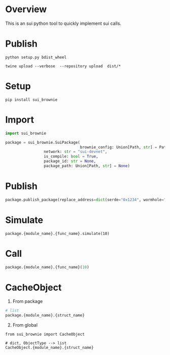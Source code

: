 # Overview

This is an sui python tool to quickly implement sui calls.



# Publish

~~~shell
python setup.py bdist_wheel

twine upload --verbose  --repository upload  dist/*
~~~



# Setup

~~~shell
pip install sui_brownie
~~~



# Import

~~~python
import sui_brownie

package = sui_brownie.SuiPackage(
				 				 brownie_config: Union[Path, str] = Path.cwd(),
                 network: str = "sui-devnet",
                 is_compile: bool = True,
                 package_id: str = None,
                 package_path: Union[Path, str] = None)
~~~



# Publish

~~~python
package.publish_package(replace_address=dict(serde="0x1234", wormhole="0x2345"))
~~~



# Simulate

~~~
package.{module_name}.{func_name}.simulate(10)
~~~



# Call

~~~python
package.{module_name}.{func_name}(10)
~~~



# CacheObject

1. From package

~~~python
# list
package.{module_name}.{struct_name}
~~~

2. From global

~~~
from sui_brownie import CacheObject

# dict, ObjectType --> list
CacheObject.{module_name}.{struct_name}
~~~

